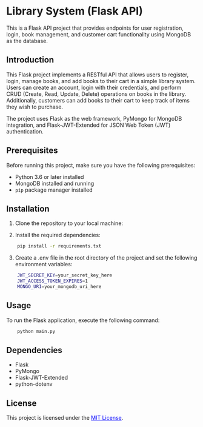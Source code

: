 # Library System (Flask API)

This is a Flask API project that provides endpoints for user registration, login, book management, and customer cart functionality using MongoDB as the database.

## Introduction

This Flask project implements a RESTful API that allows users to register, login, manage books, and add books to their cart in a simple library system. Users can create an account, login with their credentials, and perform CRUD (Create, Read, Update, Delete) operations on books in the library. Additionally, customers can add books to their cart to keep track of items they wish to purchase.

The project uses Flask as the web framework, PyMongo for MongoDB integration, and Flask-JWT-Extended for JSON Web Token (JWT) authentication.

## Prerequisites

Before running this project, make sure you have the following prerequisites:

- Python 3.6 or later installed
- MongoDB installed and running
- `pip` package manager installed

## Installation

1. Clone the repository to your local machine:



2. Install the required dependencies:

```bash
    pip install -r requirements.txt
```

3. Create a .env file in the root directory of the project and set the following environment variables:

```bash
    JWT_SECRET_KEY=your_secret_key_here
    JWT_ACCESS_TOKEN_EXPIRES=1
    MONGO_URI=your_mongodb_uri_here
```


## Usage

To run the Flask application, execute the following command:

```bash
    python main.py
```


## Dependencies

<ul>
<li>Flask</li>
<li>PyMongo</li>
<li>Flask-JWT-Extended</li>
<li>python-dotenv</li>
</ul>



## License

This project is licensed under the <u style="color: blue;">MIT License</u>.